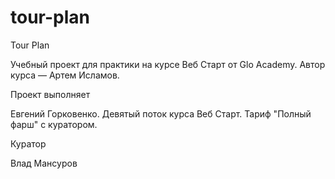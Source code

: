 # tour-plan

Tour Plan

Учебный проект для практики на курсе Веб Старт от Glo Academy. Автор курса — Артем Исламов.

Проект выполняет

Евгений Горковенко. Девятый поток курса Веб Старт. Тариф "Полный фарш" с куратором.

Куратор

Влад Мансуров
